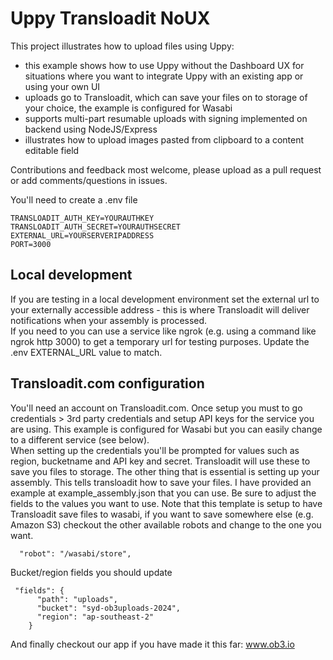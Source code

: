 # Uppy Transloadit NoUX

This project illustrates how to upload files using Uppy:
- this example shows how to use Uppy without the Dashboard UX for situations where you want to integrate Uppy with an existing app or using your own UI
- uploads go to Transloadit, which can save your files on to storage of your choice, the example is configured for Wasabi
- supports multi-part resumable uploads with signing implemented on backend using NodeJS/Express
- illustrates how to upload images pasted from clipboard to a content editable field

Contributions and feedback most welcome, please upload as a pull request or add comments/questions in issues.

You'll need to create a .env file
```
TRANSLOADIT_AUTH_KEY=YOURAUTHKEY
TRANSLOADIT_AUTH_SECRET=YOURAUTHSECRET
EXTERNAL_URL=YOURSERVERIPADDRESS
PORT=3000
```

## Local development
If you are testing in a local development environment set the external url to your externally accessible address - this is where Transloadit will deliver notifications when your assembly is processed.  
If you need to you can use a service like ngrok (e.g. using a command like ngrok http 3000) to get a temporary url for testing purposes. Update the .env EXTERNAL_URL value to match.

## Transloadit.com configuration
You'll need an account on Transloadit.com.
Once setup you must to go credentials > 3rd party credentials and setup API keys for the service you are using.  This example is configured for Wasabi but you can easily change to a different service (see below).  
When setting up the credentials you'll be prompted for values such as region, bucketname and API key and secret.  Transloadit will use these to save you files to storage.
The other thing  that is essential is setting up your assembly.  This tells transloadit how to save your files. I have provided an example at example_assembly.json that you can use.  Be sure to adjust the fields to the values you want to use.
Note that this template is setup to have Transloadit save files to wasabi, if you want to save somewhere else (e.g. Amazon S3) checkout the other available robots and change to the one you want.

```
  "robot": "/wasabi/store",
```

Bucket/region fields you should update
```
 "fields": {
      "path": "uploads",
      "bucket": "syd-ob3uploads-2024",
      "region": "ap-southeast-2"
    }
```

And finally checkout our app if you have made it this far: www.ob3.io
